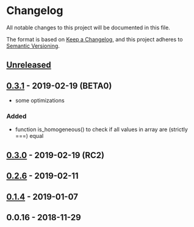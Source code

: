 # Changelog
All notable changes to this project will be documented in this file.

The format is based on [Keep a Changelog](https://keepachangelog.com/en/1.0.0/),
and this project adheres to [Semantic Versioning](https://semver.org/spec/v2.0.0.html).


## [Unreleased]

## [0.3.1] - 2019-02-19 (BETA0)
- some optimizations
### Added
- function is_homogeneous() to check if all values in array are (strictly ===) equal

## [0.3.0] - 2019-02-19 (RC2)

## [0.2.6] - 2019-02-11

## [0.1.4] - 2019-01-07

## 0.0.16 - 2018-11-29


[Unreleased]: https://github.com/alecrabbit/php-helpers/compare/0.3.1-BETA0...HEAD
[0.3.1]: https://github.com/alecrabbit/php-helpers/compare/0.3.0-RC2...0.3.1-BETA0
[0.3.0]: https://github.com/alecrabbit/php-helpers/compare/0.2.6...0.3.0-RC2
[0.2.6]: https://github.com/alecrabbit/php-helpers/compare/0.1.4...0.2.6
[0.1.4]: https://github.com/alecrabbit/php-helpers/compare/0.0.16...0.1.4